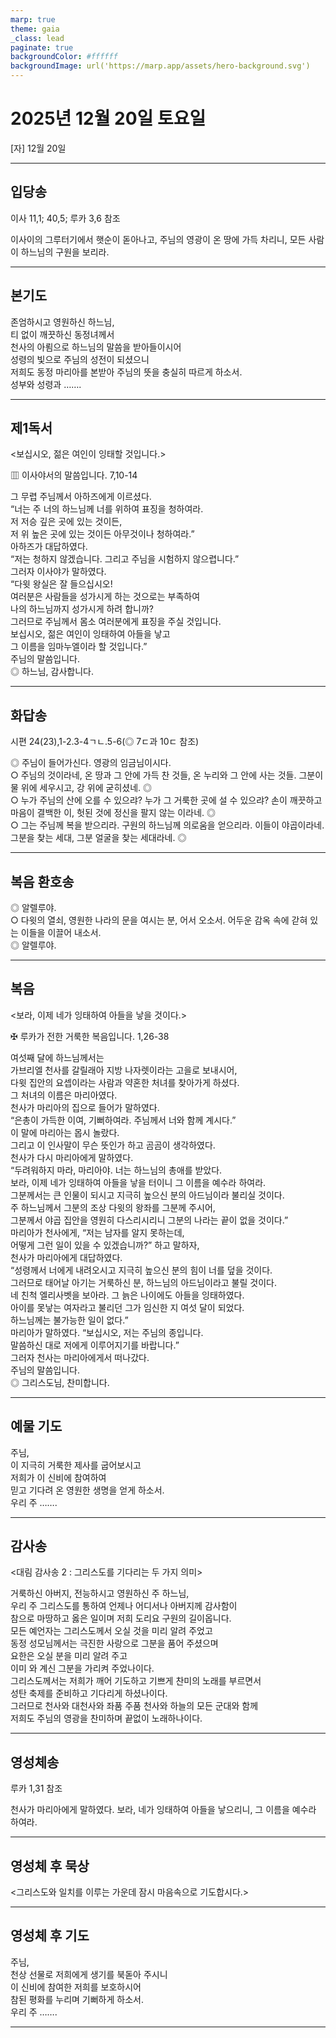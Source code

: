 ```yaml
---
marp: true
theme: gaia
_class: lead
paginate: true
backgroundColor: #ffffff
backgroundImage: url('https://marp.app/assets/hero-background.svg')
---
```


# 2025년 12월 20일 토요일

[자] 12월 20일  




---

## 입당송

이사 11,1; 40,5; 루카 3,6 참조

이사이의 그루터기에서 햇순이 돋아나고, 주님의 영광이 온 땅에 가득 차리니, 모든 사람이 하느님의 구원을 보리라.  
  


---

## 본기도

존엄하시고 영원하신 하느님,  
티 없이 깨끗하신 동정녀께서  
천사의 아룀으로 하느님의 말씀을 받아들이시어  
성령의 빛으로 주님의 성전이 되셨으니  
저희도 동정 마리아를 본받아 주님의 뜻을 충실히 따르게 하소서.  
성부와 성령과 …….  
  


---

## 제1독서

<보십시오, 젊은 여인이 잉태할 것입니다.>

▥ 이사야서의 말씀입니다. 7,10-14

그 무렵 주님께서 아하즈에게 이르셨다.  
“너는 주 너의 하느님께 너를 위하여 표징을 청하여라.  
저 저승 깊은 곳에 있는 것이든,  
저 위 높은 곳에 있는 것이든 아무것이나 청하여라.”  
아하즈가 대답하였다.  
“저는 청하지 않겠습니다. 그리고 주님을 시험하지 않으렵니다.”  
그러자 이사야가 말하였다.  
“다윗 왕실은 잘 들으십시오!  
여러분은 사람들을 성가시게 하는 것으로는 부족하여  
나의 하느님까지 성가시게 하려 합니까?  
그러므로 주님께서 몸소 여러분에게 표징을 주실 것입니다.  
보십시오, 젊은 여인이 잉태하여 아들을 낳고  
그 이름을 임마누엘이라 할 것입니다.”  
주님의 말씀입니다.  
◎ 하느님, 감사합니다.  
  


---

## 화답송

시편 24(23),1-2.3-4ㄱㄴ.5-6(◎ 7ㄷ과 10ㄷ 참조)

◎ 주님이 들어가신다. 영광의 임금님이시다.  
○ 주님의 것이라네, 온 땅과 그 안에 가득 찬 것들, 온 누리와 그 안에 사는 것들. 그분이 물 위에 세우시고, 강 위에 굳히셨네. ◎  
○ 누가 주님의 산에 오를 수 있으랴? 누가 그 거룩한 곳에 설 수 있으랴? 손이 깨끗하고 마음이 결백한 이, 헛된 것에 정신을 팔지 않는 이라네. ◎  
○ 그는 주님께 복을 받으리라. 구원의 하느님께 의로움을 얻으리라. 이들이 야곱이라네. 그분을 찾는 세대, 그분 얼굴을 찾는 세대라네. ◎  
  


---

## 복음 환호송

◎ 알렐루야.  
○ 다윗의 열쇠, 영원한 나라의 문을 여시는 분, 어서 오소서. 어두운 감옥 속에 갇혀 있는 이들을 이끌어 내소서.  
◎ 알렐루야.  
  


---

## 복음

<보라, 이제 네가 잉태하여 아들을 낳을 것이다.>

✠ 루카가 전한 거룩한 복음입니다. 1,26-38

여섯째 달에 하느님께서는  
가브리엘 천사를 갈릴래아 지방 나자렛이라는 고을로 보내시어,  
다윗 집안의 요셉이라는 사람과 약혼한 처녀를 찾아가게 하셨다.  
그 처녀의 이름은 마리아였다.  
천사가 마리아의 집으로 들어가 말하였다.  
“은총이 가득한 이여, 기뻐하여라. 주님께서 너와 함께 계시다.”  
이 말에 마리아는 몹시 놀랐다.  
그리고 이 인사말이 무슨 뜻인가 하고 곰곰이 생각하였다.  
천사가 다시 마리아에게 말하였다.  
“두려워하지 마라, 마리아야. 너는 하느님의 총애를 받았다.  
보라, 이제 네가 잉태하여 아들을 낳을 터이니 그 이름을 예수라 하여라.  
그분께서는 큰 인물이 되시고 지극히 높으신 분의 아드님이라 불리실 것이다.  
주 하느님께서 그분의 조상 다윗의 왕좌를 그분께 주시어,  
그분께서 야곱 집안을 영원히 다스리시리니 그분의 나라는 끝이 없을 것이다.”  
마리아가 천사에게, “저는 남자를 알지 못하는데,  
어떻게 그런 일이 있을 수 있겠습니까?” 하고 말하자,  
천사가 마리아에게 대답하였다.  
“성령께서 너에게 내려오시고 지극히 높으신 분의 힘이 너를 덮을 것이다.  
그러므로 태어날 아기는 거룩하신 분, 하느님의 아드님이라고 불릴 것이다.  
네 친척 엘리사벳을 보아라. 그 늙은 나이에도 아들을 잉태하였다.  
아이를 못낳는 여자라고 불리던 그가 임신한 지 여섯 달이 되었다.  
하느님께는 불가능한 일이 없다.”  
마리아가 말하였다. “보십시오, 저는 주님의 종입니다.  
말씀하신 대로 저에게 이루어지기를 바랍니다.”  
그러자 천사는 마리아에게서 떠나갔다.  
주님의 말씀입니다.  
◎ 그리스도님, 찬미합니다.  
  


---

## 예물 기도

주님,  
이 지극히 거룩한 제사를 굽어보시고  
저희가 이 신비에 참여하여  
믿고 기다려 온 영원한 생명을 얻게 하소서.  
우리 주 …….  
  


---

## 감사송

<대림 감사송 2 : 그리스도를 기다리는 두 가지 의미>

거룩하신 아버지, 전능하시고 영원하신 주 하느님,  
우리 주 그리스도를 통하여 언제나 어디서나 아버지께 감사함이  
참으로 마땅하고 옳은 일이며 저희 도리요 구원의 길이옵니다.  
모든 예언자는 그리스도께서 오실 것을 미리 알려 주었고  
동정 성모님께서는 극진한 사랑으로 그분을 품어 주셨으며  
요한은 오실 분을 미리 알려 주고  
이미 와 계신 그분을 가리켜 주었나이다.  
그리스도께서는 저희가 깨어 기도하고 기쁘게 찬미의 노래를 부르면서  
성탄 축제를 준비하고 기다리게 하셨나이다.  
그러므로 천사와 대천사와 좌품 주품 천사와 하늘의 모든 군대와 함께  
저희도 주님의 영광을 찬미하며 끝없이 노래하나이다.  
  


---

## 영성체송

루카 1,31 참조

천사가 마리아에게 말하였다. 보라, 네가 잉태하여 아들을 낳으리니, 그 이름을 예수라 하여라.  
  


---

## 영성체 후 묵상

<그리스도와 일치를 이루는 가운데 잠시 마음속으로 기도합시다.>  


---

## 영성체 후 기도

주님,  
천상 선물로 저희에게 생기를 북돋아 주시니  
이 신비에 참여한 저희를 보호하시어  
참된 평화를 누리며 기뻐하게 하소서.  
우리 주 …….  
  


---